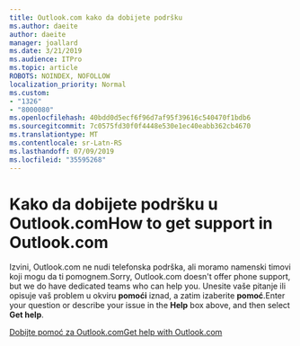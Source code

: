 ```yaml
---
title: Outlook.com kako da dobijete podršku
ms.author: daeite
author: daeite
manager: joallard
ms.date: 3/21/2019
ms.audience: ITPro
ms.topic: article
ROBOTS: NOINDEX, NOFOLLOW
localization_priority: Normal
ms.custom:
- "1326"
- "8000080"
ms.openlocfilehash: 40bdd0d5ecf6f96d7af95f39616c540470f1bdb6
ms.sourcegitcommit: 7c0575fd30f0f4448e530e1ec40eabb362cb4670
ms.translationtype: MT
ms.contentlocale: sr-Latn-RS
ms.lasthandoff: 07/09/2019
ms.locfileid: "35595268"
---
```

# <a name="how-to-get-support-in-outlookcom"></a><span data-ttu-id="8a045-102">Kako da dobijete podršku u Outlook.com</span><span class="sxs-lookup"><span data-stu-id="8a045-102">How to get support in Outlook.com</span></span>

<span data-ttu-id="8a045-103">Izvini, Outlook.com ne nudi telefonska podrška, ali moramo namenski timovi koji mogu da ti pomognem.</span><span class="sxs-lookup"><span data-stu-id="8a045-103">Sorry, Outlook.com doesn't offer phone support, but we do have dedicated teams who can help you.</span></span>
<span data-ttu-id="8a045-104">Unesite vaše pitanje ili opisuje vaš problem u okviru **pomoći** iznad, a zatim izaberite **pomoć**.</span><span class="sxs-lookup"><span data-stu-id="8a045-104">Enter your question or describe your issue in the **Help** box above, and then select **Get help**.</span></span>

[<span data-ttu-id="8a045-105">Dobijte pomoć za Outlook.com</span><span class="sxs-lookup"><span data-stu-id="8a045-105">Get help with Outlook.com</span></span>](https://support.office.com/article/40676ad0-c831-45ac-a023-5be633be798d?wt.mc_id=Office_Outlook_com_Alchemy)
